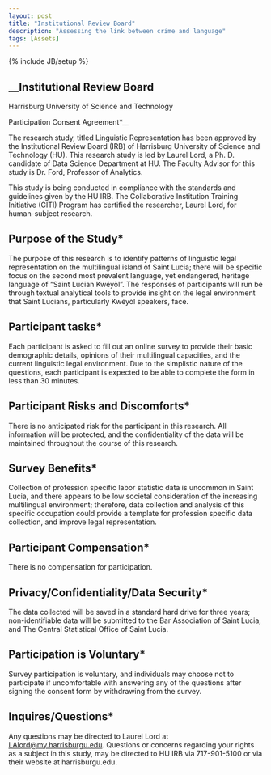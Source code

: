 ```yaml
---
layout: post
title: "Institutional Review Board"
description: "Assessing the link between crime and language"
tags: [Assets]
---
```

{% include JB/setup %}

## __Institutional Review Board

Harrisburg University of Science and Technology 

Participation Consent Agreement*__
 
The research study, titled Linguistic Representation has been approved by the Institutional Review Board (IRB) of Harrisburg University of Science and Technology (HU). This research study is led by Laurel Lord, a Ph. D. candidate of Data Science Department at HU. The Faculty Advisor for this study is Dr. Ford, Professor of Analytics.
 

This study is being conducted in compliance with the standards and guidelines given by the HU IRB. The Collaborative Institution Training Initiative (CITI) Program has certified the researcher, Laurel Lord, for human-subject research. 

            

## __Purpose of the Study*__

The purpose of this research is to identify patterns of linguistic legal representation on the multilingual island of Saint Lucia; there will be specific focus on the second most prevalent language, yet endangered, heritage language of “Saint Lucian Kwéyòl”. The responses of participants will run be through textual analytical tools to provide insight on the legal environment that Saint Lucians, particularly Kwéyòl speakers, face.
  

## __Participant tasks*__

Each participant is asked to fill out an online survey to provide their basic demographic details, opinions of their multilingual capacities, and the current linguistic legal environment. Due to the simplistic nature of the questions, each participant is expected to be able to complete the form in less than 30 minutes.
  

## __Participant Risks and Discomforts*__ 

There is no anticipated risk for the participant in this research. All information will be protected, and the confidentiality of the data will be maintained throughout the course of this research. 
  

## __Survey Benefits*__ 

Collection of profession specific labor statistic data is uncommon in Saint Lucia, and there appears to be low societal consideration of the increasing multilingual environment; therefore, data collection and  analysis of this specific occupation could provide a template for profession specific data collection, and improve legal representation.
  

## __Participant Compensation*__

There is no compensation for participation.
  

## __Privacy/Confidentiality/Data Security*__

The data collected will be saved in a standard hard drive for three years; non-identifiable data will be submitted to the Bar Association of Saint Lucia, and The Central Statistical Office of Saint Lucia.


## __Participation is Voluntary*__

Survey participation is voluntary, and individuals may choose not to participate if uncomfortable with answering any of the questions after signing the consent form by withdrawing from the survey. 	


## __Inquires/Questions*__

Any questions may be directed to Laurel Lord at LAlord@my.harrisburgu.edu. Questions or concerns regarding your rights as a subject in this study, may be directed to HU IRB via 717-901-5100 or via their website at harrisburgu.edu. 
